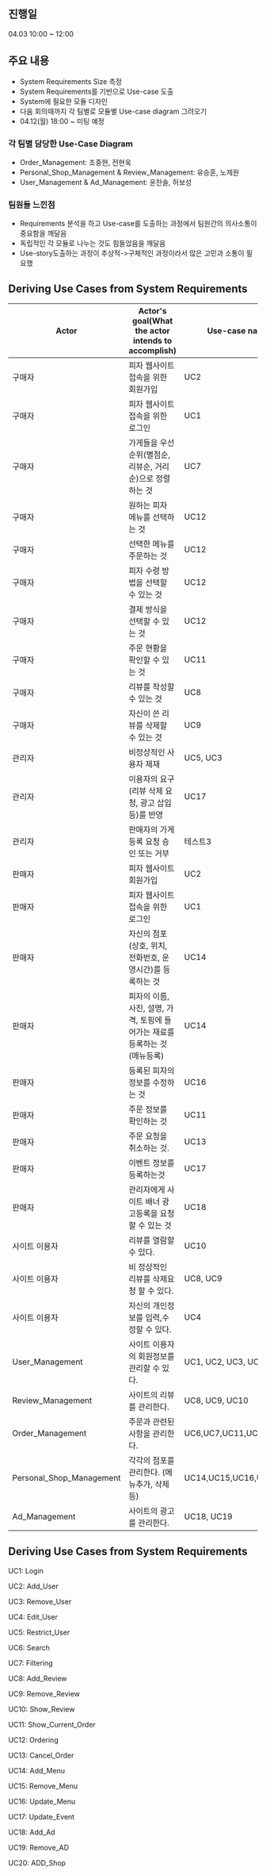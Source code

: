 ## 진행일 
04.03 10:00 ~ 12:00

## 주요 내용
-	System Requirements Size 측정
-	System Requirements를 기반으로 Use-case 도출
-	System에 필요한 모듈 디자인
-	다음 회의때까지 각 팀별로 모듈별 Use-case diagram 그려오기
-	04.12(월) 18:00 ~ 미팅 예정

### 각 팀별 담당한 Use-Case Diagram
-	Order_Management: 조중현, 전현욱
-	Personal_Shop_Management & Review_Management: 유승훈, 노제원
-	User_Management & Ad_Management: 윤찬솔, 허보성 

### 팀원들 느낀점
 - Requirements 분석을 하고 Use-case를 도출하는 과정에서 팀원간의 의사소통이 중요함을 깨달음
 - 독립적인 각 모듈로 나누는 것도 힘들었음을 깨달음
 - Use-story도출하는 과정이 추상적->구체적인 과정이라서 많은 고민과 소통이 필요했

## Deriving Use Cases from System Requirements
|Actor|Actor's goal(What the actor intends to accomplish)|Use-case name|
|------|---|---|
|구매자|피자 웹사이트 접속을 위한 회원가입|UC2|
|구매자|피자 웹사이트 접속을 위한 로그인|UC1|
|구매자|가게들을 우선순위(별점순, 리뷰순, 거리순)으로 정렬하는 것|UC7|
|구매자|원하는 피자 메뉴를 선택하는 것|UC12|
|구매자|선택한 메뉴를 주문하는 것|UC12|
|구매자|피자 수령 방법을 선택할 수 있는 것|UC12|
|구매자|결제 방식을 선택할 수 있는 것|UC12|
|구매자|주문 현황을 확인할 수 있는 것|UC11|
|구매자|리뷰를 작성할 수 있는 것|UC8|
|구매자|자신이 쓴 리뷰를 삭제할 수 있는 것|UC9|
|관리자|비정상적인 사용자 제재 |UC5, UC3|
|관리자|이용자의 요구(리뷰 삭제 요청, 광고 삽입 등)를 반영|UC17|
|관리자|판매자의 가게 등록 요청 승인 또는 거부|테스트3|
|판매자|피자 웹사이트 회원가입|UC2|
|판매자|피자 웹사이트 접속을 위한 로그인|UC1|
|판매자|자신의 점포(상호, 위치, 전화번호, 운영시간)를 등록하는 것|UC14|
|판매자|피자의 이름, 사진, 설명, 가격, 토핑에 들어가는 재료를 등록하는 것 (메뉴등록)|UC14|
|판매자|등록된 피자의 정보를 수정하는 것|UC16|
|판매자|주문 정보를 확인하는 것|UC11|
|판매자|주문 요청을 취소하는 것.|UC13|
|판매자|이벤트 정보를 등록하는것|UC17|
|판매자|관리자에게 사이트 배너 광고등록을 요청할 수 있는 것|UC18|
|사이트 이용자|리뷰를 열람할 수 있다.|UC10|
|사이트 이용자|비 정상적인 리뷰를 삭제요청 할 수 있다.|UC8, UC9|
|사이트 이용자|자신의 개인정보를 입력,수정할 수 있다.|UC4|
|User_Management|사이트 이용자의 회원정보를 관리할 수 있다.|UC1, UC2, UC3, UC4, UC5|
|Review_Management|사이트의 리뷰를 관리한다.|UC8, UC9, UC10|
|Order_Management|주문과 관련된 사항을 관리한다.|UC6,UC7,UC11,UC12,UC13|
|Personal_Shop_Management|각각의 점포를 관리한다. (메뉴추가, 삭제 등)|UC14,UC15,UC16,UC17|
|Ad_Management|사이트의 광고를 관리한다.|UC18, UC19|

## Deriving Use Cases from System Requirements
UC1: Login

UC2: Add_User

UC3: Remove_User

UC4: Edit_User

UC5: Restrict_User

UC6: Search

UC7: Filtering

UC8: Add_Review

UC9: Remove_Review

UC10: Show_Review

UC11: Show_Current_Order

UC12: Ordering

UC13: Cancel_Order

UC14: Add_Menu

UC15: Remove_Menu

UC16: Update_Menu

UC17: Update_Event

UC18: Add_Ad

UC19: Remove_AD

UC20: ADD_Shop














